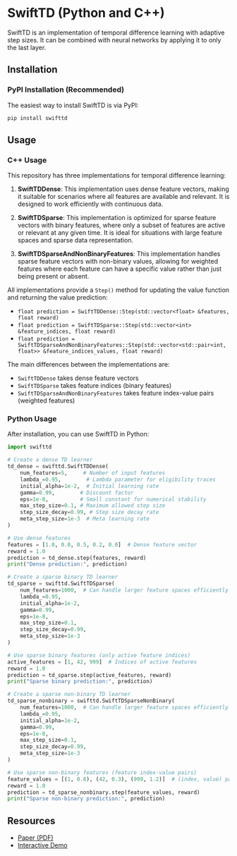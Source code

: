 # SwiftTD (Python and C++)

SwiftTD is an implementation of temporal difference learning with adaptive step sizes. It can be combined with neural networks by applying it to only the last layer.

## Installation

### PyPI Installation (Recommended)

The easiest way to install SwiftTD is via PyPI:

```bash
pip install swifttd
```


## Usage

### C++ Usage
This repository has three implementations for temporal difference learning:

1. **SwiftTDDense**: This implementation uses dense feature vectors, making it suitable for scenarios where all features are available and relevant. It is designed to work efficiently with continuous data.

2. **SwiftTDSparse**: This implementation is optimized for sparse feature vectors with binary features, where only a subset of features are active or relevant at any given time. It is ideal for situations with large feature spaces and sparse data representation.

3. **SwiftTDSparseAndNonBinaryFeatures**: This implementation handles sparse feature vectors with non-binary values, allowing for weighted features where each feature can have a specific value rather than just being present or absent.

All implementations provide a `Step()` method for updating the value function and returning the value prediction:

- `float prediction = SwiftTDDense::Step(std::vector<float> &features, float reward)`
- `float prediction = SwiftTDSparse::Step(std::vector<int> &feature_indices, float reward)`
- `float prediction = SwiftTDSparseAndNonBinaryFeatures::Step(std::vector<std::pair<int, float>> &feature_indices_values, float reward)`

The main differences between the implementations are:
- `SwiftTDDense` takes dense feature vectors
- `SwiftTDSparse` takes feature indices (binary features)
- `SwiftTDSparseAndNonBinaryFeatures` takes feature index-value pairs (weighted features)

### Python Usage

After installation, you can use SwiftTD in Python:

```python
import swifttd

# Create a dense TD learner
td_dense = swifttd.SwiftTDDense(
    num_features=5,     # Number of input features
    lambda_=0.95,        # Lambda parameter for eligibility traces
    initial_alpha=1e-2,  # Initial learning rate
    gamma=0.99,        # Discount factor
    eps=1e-8,          # Small constant for numerical stability
    max_step_size=0.1, # Maximum allowed step size
    step_size_decay=0.99, # Step size decay rate
    meta_step_size=1e-3  # Meta learning rate
)

# Use dense features
features = [1.0, 0.0, 0.5, 0.2, 0.0]  # Dense feature vector
reward = 1.0
prediction = td_dense.step(features, reward)
print("Dense prediction:", prediction)

# Create a sparse binary TD learner
td_sparse = swifttd.SwiftTDSparse(
    num_features=1000,  # Can handle larger feature spaces efficiently
    lambda_=0.95,
    initial_alpha=1e-2,
    gamma=0.99,
    eps=1e-8,
    max_step_size=0.1,
    step_size_decay=0.99,
    meta_step_size=1e-3
)

# Use sparse binary features (only active feature indices)
active_features = [1, 42, 999]  # Indices of active features
reward = 1.0
prediction = td_sparse.step(active_features, reward)
print("Sparse binary prediction:", prediction)

# Create a sparse non-binary TD learner
td_sparse_nonbinary = swifttd.SwiftTDSparseNonBinary(
    num_features=1000,  # Can handle larger feature spaces efficiently
    lambda_=0.95,
    initial_alpha=1e-2,
    gamma=0.99,
    eps=1e-8,
    max_step_size=0.1,
    step_size_decay=0.99,
    meta_step_size=1e-3
)

# Use sparse non-binary features (feature index-value pairs)
feature_values = [(1, 0.8), (42, 0.3), (999, 1.2)]  # (index, value) pairs
reward = 1.0
prediction = td_sparse_nonbinary.step(feature_values, reward)
print("Sparse non-binary prediction:", prediction)
```

## Resources
- [Paper (PDF)](https://khurramjaved.com/swifttd.pdf)
- [Interactive Demo](https://khurramjaved.com/swifttd.html)

